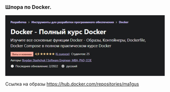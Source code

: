### Шпора по Docker.

![docker.jpg](docker.jpg)

Ссылка на образы https://hub.docker.com/repositories/ma1gus
